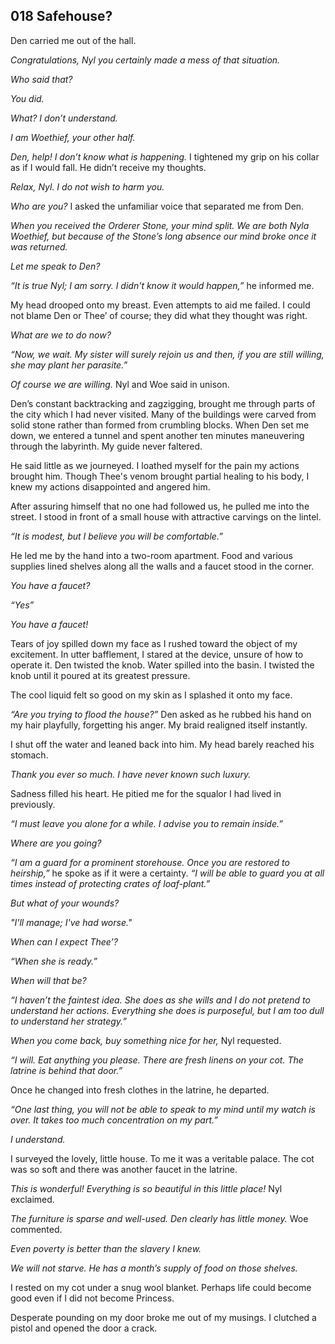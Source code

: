 ## 018 Safehouse?

Den carried me out of the hall.

*Congratulations, Nyl you certainly made a mess of that situation.*

*Who said that?*

*You did.*

*What? I don’t understand.*

*I am Woethief, your other half.*

*Den, help! I don’t know what is happening.* I tightened my grip on his collar as if I would fall. He didn’t receive my thoughts.

*Relax, Nyl. I do not wish to harm you.*

*Who are you?* I asked the unfamiliar voice that separated me from Den.

*When you received the Orderer Stone, your mind split. We are both Nyla Woethief, but because of the Stone’s long absence our mind broke once it was returned.*

*Let me speak to Den?*

*“It is true Nyl; I am sorry. I didn't know it would happen,”* he informed me.

My head drooped onto my breast. Even attempts to aid me failed. I could not blame Den or Thee’ of course; they did what they thought was right.

*What are we to do now?*

*“Now, we wait. My sister will surely rejoin us and then, if you are still willing, she may plant her parasite.”*

*Of course we are willing.* Nyl and Woe said in unison.

Den’s constant backtracking and zagzigging, brought me through parts of the city which I had never visited. Many of the buildings were carved from solid stone rather than formed from crumbling blocks. When Den set me down, we entered a tunnel and spent another ten minutes maneuvering through the labyrinth. My guide never faltered.

He said little as we journeyed. I loathed myself for the pain my actions brought him. Though Thee's venom brought partial healing to his body, I knew my actions disappointed and angered him.

After assuring himself that no one had followed us, he pulled me into the street. I stood in front of a small house with attractive carvings on the lintel.

*“It is modest, but I believe you will be comfortable.”*

He led me by the hand into a two-room apartment. Food and various supplies lined shelves along all the walls and a faucet stood in the corner.

*You have a faucet?*

*“Yes”*

*You have a faucet!*

Tears of joy spilled down my face as I rushed toward the object of my excitement. In utter bafflement, I stared at the device, unsure of how to operate it. Den twisted the knob. Water spilled into the basin. I twisted the knob until it poured at its greatest pressure.

The cool liquid felt so good on my skin as I splashed it onto my face.

*“Are you trying to flood the house?”* Den asked as he rubbed his hand on my hair playfully, forgetting his anger. My braid realigned itself instantly.

I shut off the water and leaned back into him. My head barely reached his stomach.

*Thank you ever so much. I have never known such luxury.*

Sadness filled his heart. He pitied me for the squalor I had lived in previously.

*“I must leave you alone for a while. I advise you to remain inside.”*

*Where are you going?*

*“I am a guard for a prominent storehouse. Once you are restored to heirship,”* he spoke as if it were a certainty. *“I will be able to guard you at all times instead of protecting crates of loaf-plant.”*

*But what of your wounds?*

*"I'll manage; I've had worse."*

*When can I expect Thee’?*

*“When she is ready.”*

*When will that be?*

*“I haven’t the faintest idea. She does as she wills and I do not pretend to understand her actions. Everything she does is purposeful, but I am too dull to understand her strategy.”*

*When you come back, buy something nice for her,* Nyl requested.

*“I will. Eat anything you please. There are fresh linens on your cot. The latrine is behind that door.”*

Once he changed into fresh clothes in the latrine, he departed.

*“One last thing, you will not be able to speak to my mind until my watch is over. It takes too much concentration on my part.”*

*I understand.*

I surveyed the lovely, little house. To me it was a veritable palace. The cot was so soft and there was another faucet in the latrine.

*This is wonderful! Everything is so beautiful in this little place!* Nyl exclaimed.

*The furniture is sparse and well-used. Den clearly has little money.* Woe commented.

*Even poverty is better than the slavery I knew.*

*We will not starve. He has a month’s supply of food on those shelves.*

I rested on my cot under a snug wool blanket. Perhaps life could become good even if I did not become Princess.

Desperate pounding on my door broke me out of my musings. I clutched a pistol and opened the door a crack.
